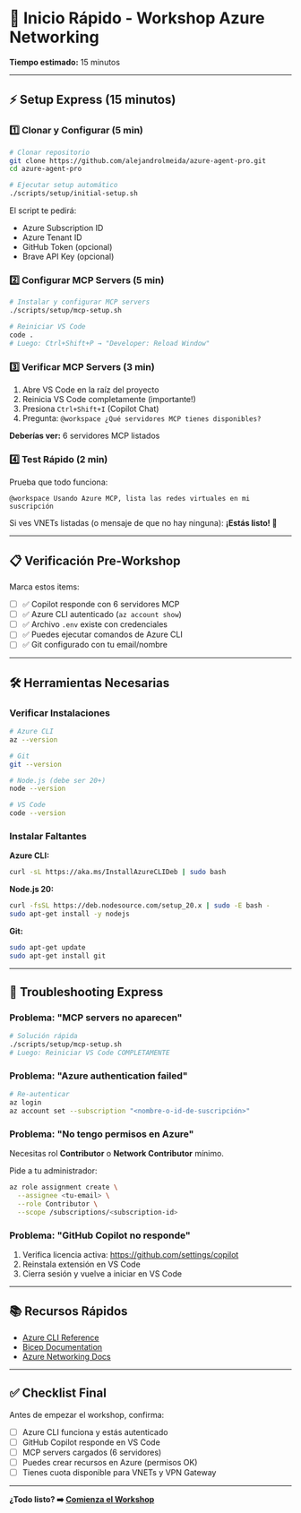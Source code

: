 # 🚀 Inicio Rápido - Workshop Azure Networking

**Tiempo estimado:** 15 minutos

---

## ⚡ Setup Express (15 minutos)

### 1️⃣ Clonar y Configurar (5 min)

```bash
# Clonar repositorio
git clone https://github.com/alejandrolmeida/azure-agent-pro.git
cd azure-agent-pro

# Ejecutar setup automático
./scripts/setup/initial-setup.sh
```

El script te pedirá:
- Azure Subscription ID
- Azure Tenant ID
- GitHub Token (opcional)
- Brave API Key (opcional)

### 2️⃣ Configurar MCP Servers (5 min)

```bash
# Instalar y configurar MCP servers
./scripts/setup/mcp-setup.sh

# Reiniciar VS Code
code .
# Luego: Ctrl+Shift+P → "Developer: Reload Window"
```

### 3️⃣ Verificar MCP Servers (3 min)

1. Abre VS Code en la raíz del proyecto
2. Reinicia VS Code completamente (importante!)
3. Presiona `Ctrl+Shift+I` (Copilot Chat)
4. Pregunta: `@workspace ¿Qué servidores MCP tienes disponibles?`

**Deberías ver:** 6 servidores MCP listados

### 4️⃣ Test Rápido (2 min)

Prueba que todo funciona:

```text
@workspace Usando Azure MCP, lista las redes virtuales en mi suscripción
```

Si ves VNETs listadas (o mensaje de que no hay ninguna): **¡Estás listo! 🎉**

---

## 📋 Verificación Pre-Workshop

Marca estos items:

- [ ] ✅ Copilot responde con 6 servidores MCP
- [ ] ✅ Azure CLI autenticado (`az account show`)
- [ ] ✅ Archivo `.env` existe con credenciales
- [ ] ✅ Puedes ejecutar comandos de Azure CLI
- [ ] ✅ Git configurado con tu email/nombre

---

## 🛠️ Herramientas Necesarias

### Verificar Instalaciones

```bash
# Azure CLI
az --version

# Git
git --version

# Node.js (debe ser 20+)
node --version

# VS Code
code --version
```

### Instalar Faltantes

**Azure CLI:**
```bash
curl -sL https://aka.ms/InstallAzureCLIDeb | sudo bash
```

**Node.js 20:**
```bash
curl -fsSL https://deb.nodesource.com/setup_20.x | sudo -E bash -
sudo apt-get install -y nodejs
```

**Git:**
```bash
sudo apt-get update
sudo apt-get install git
```

---

## 🐛 Troubleshooting Express

### Problema: "MCP servers no aparecen"

```bash
# Solución rápida
./scripts/setup/mcp-setup.sh
# Luego: Reiniciar VS Code COMPLETAMENTE
```

### Problema: "Azure authentication failed"

```bash
# Re-autenticar
az login
az account set --subscription "<nombre-o-id-de-suscripción>"
```

### Problema: "No tengo permisos en Azure"

Necesitas rol **Contributor** o **Network Contributor** mínimo.

Pide a tu administrador:
```bash
az role assignment create \
  --assignee <tu-email> \
  --role Contributor \
  --scope /subscriptions/<subscription-id>
```

### Problema: "GitHub Copilot no responde"

1. Verifica licencia activa: https://github.com/settings/copilot
2. Reinstala extensión en VS Code
3. Cierra sesión y vuelve a iniciar en VS Code

---

## 📚 Recursos Rápidos

- [Azure CLI Reference](https://learn.microsoft.com/cli/azure/)
- [Bicep Documentation](https://learn.microsoft.com/azure/azure-resource-manager/bicep/)
- [Azure Networking Docs](https://learn.microsoft.com/azure/networking/)

---

## ✅ Checklist Final

Antes de empezar el workshop, confirma:

- [ ] Azure CLI funciona y estás autenticado
- [ ] GitHub Copilot responde en VS Code
- [ ] MCP servers cargados (6 servidores)
- [ ] Puedes crear recursos en Azure (permisos OK)
- [ ] Tienes cuota disponible para VNETs y VPN Gateway

---

**¿Todo listo? ➡️ [Comienza el Workshop](WORKSHOP_NETWORKING.md)**
